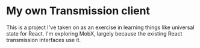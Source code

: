 # My own Transmission client

This is a project I've taken on as an exercise in learning things like universal state for React. I'm exploring MobX, largely because the existing React transmission interfaces use it.
